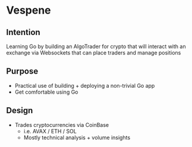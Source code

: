 # Vespene


## Intention
Learning Go by building an AlgoTrader for crypto that will interact with an exchange 
via Websockets that can place traders and manage positions


## Purpose
* Practical use of building + deploying a non-trivial Go app
* Get comfortable using Go


## Design
* Trades cryptocurrencies via CoinBase 
  * i.e. AVAX / ETH / SOL 
  * Mostly technical analysis + volume insights
  
    
